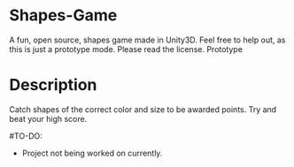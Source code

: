 # Shapes-Game
A fun, open source, shapes game made in Unity3D. Feel free to help out, as this is just a prototype mode. Please read the license.
Prototype

# Description
Catch shapes of the correct color and size to be awarded points. Try and beat your high score.

#TO-DO:
+ Project not being worked on currently.
